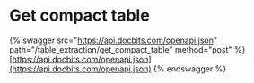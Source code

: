 # Get compact table

{% swagger src="https://api.docbits.com/openapi.json" path="/table_extraction/get_compact_table" method="post" %}
[https://api.docbits.com/openapi.json](https://api.docbits.com/openapi.json)
{% endswagger %}
